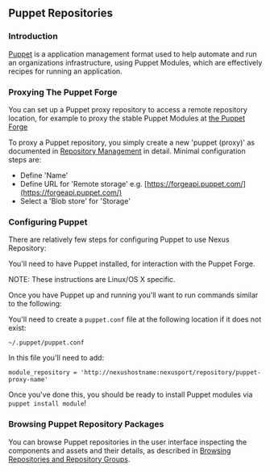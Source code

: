 <!--

    Sonatype Nexus (TM) Open Source Version
    Copyright (c) 2018-present Sonatype, Inc.
    All rights reserved. Includes the third-party code listed at http://links.sonatype.com/products/nexus/oss/attributions.

    This program and the accompanying materials are made available under the terms of the Eclipse Public License Version 1.0,
    which accompanies this distribution and is available at http://www.eclipse.org/legal/epl-v10.html.

    Sonatype Nexus (TM) Professional Version is available from Sonatype, Inc. "Sonatype" and "Sonatype Nexus" are trademarks
    of Sonatype, Inc. Apache Maven is a trademark of the Apache Software Foundation. M2eclipse is a trademark of the
    Eclipse Foundation. All other trademarks are the property of their respective owners.

-->
## Puppet Repositories

### Introduction

[Puppet](https://www.puppet.com/) is a application management format used to help automate and run an organizations 
infrastructure, using Puppet Modules, which are effectively recipes for running an application. 

### Proxying The Puppet Forge

You can set up a Puppet proxy repository to access a remote repository location, for example to proxy the stable Puppet
Modules at [the Puppet Forge](https://forge.puppet.com/)

To proxy a Puppet repository, you simply create a new 'puppet (proxy)' as documented in 
[Repository Management](https://help.sonatype.com/repomanager3/configuration/repository-management) in
detail. Minimal configuration steps are:

- Define 'Name'
- Define URL for 'Remote storage' e.g. [https://forgeapi.puppet.com/](https://forgeapi.puppet.com/)
- Select a 'Blob store' for 'Storage'

### Configuring Puppet 

There are relatively few steps for configuring Puppet to use Nexus Repository:

You'll need to have Puppet installed, for interaction with the Puppet Forge.

NOTE: These instructions are Linux/OS X specific.

Once you have Puppet up and running you'll want to run commands similar to the following:

You'll need to create a `puppet.conf` file at the following location if it does not exist:

`~/.puppet/puppet.conf`

In this file you'll need to add:

`module_repository = 'http://nexushostname:nexusport/repository/puppet-proxy-name'`

Once you've done this, you should be ready to install Puppet modules via `puppet install module`!

### Browsing Puppet Repository Packages

You can browse Puppet repositories in the user interface inspecting the components and assets and their details, as
described in [Browsing Repositories and Repository Groups](https://help.sonatype.com/display/NXRM3/Browsing+Repositories+and+Repository+Groups).
